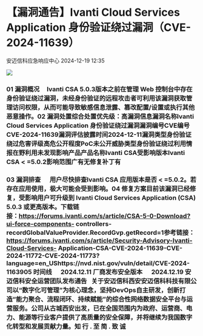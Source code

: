 #  【漏洞通告】Ivanti Cloud Services Application 身份验证绕过漏洞（CVE-2024-11639）   
 安迈信科应急响应中心   2024-12-19 12:35  
  
![](https://mmbiz.qpic.cn/mmbiz_png/tdibEPWdubQUgErMslSgzVibGKdSFkWPTbTgu83UTXdNYm7eOxRSmuNmOjUIxdicy73wTLufCMnbs6CAsc3uicJUcg/640?wx_fmt=png "")  
### 01 漏洞概况     Ivanti CSA 5.0.3版本之前在管理 Web 控制台中存在身份验证绕过漏洞，未经身份验证的远程攻击者可利用该漏洞获取管理访问权限，从而可能导致敏感信息泄露、篡改配置/设置或执行其他恶意操作。02 漏洞处置综合处置优先级：高漏洞信息漏洞名称Ivanti Cloud Services Application 身份验证绕过漏洞‍漏洞编号CVE编号CVE-2024-11639‍‍‍‍漏洞评估披露时间2024-12-11漏洞类型身份验证绕过‍‍危害评级高危公开程度PoC未公开威胁类型身份验证绕过利用情报在野利用未发现‍影响产品产品名称Ivanti CSA‍‍‍‍‍‍受影响版本Ivanti CSA < =5.0.2影响范围广有无修复补丁有  
### 03 漏洞排查      用户尽快排查Ivanti CSA 应用版本是否 < =5.0.2。若存在应用使用，极大可能会受到影响。04 修复方案目前该漏洞已经修复，受影响用户可升级到 Ivanti Cloud Services Application (CSA) 5.0.3 或更高版本。下载链接：‍‍‍‍‍https://forums.ivanti.com/s/article/CSA-5-0-Download?ui-force-components- controllers-recordGlobalValueProvider.RecordGvp.getRecord=1参考链接：https://forums.ivanti.com/s/article/Security-Advisory-Ivanti-Cloud-Services- Application-CSA-CVE-2024-11639-CVE-2024-11772-CVE-2024-11773?language=en_UShttps://nvd.nist.gov/vuln/detail/CVE-2024-1163905 时间线      2024.12.11 厂商发布安全版本‍‍      2024.12.19 安迈信科安全运营团队发布通告   关于安迈信科西安安迈信科科技有限公司以“数字化可管理”为核心理念，坚持DevOps自主研发，创新打造“能力聚合、流程闭环、持续赋能”的综合性网络数据安全平台与运营服务。公司从古城西安出发，已在全国范围内为政府、运营商、电力、能源等行业客户提供了高质量的安全保障，并将继续为我国数字化转型和发展贡献力量。知 行 . 至 简 . 致 诚  
  
